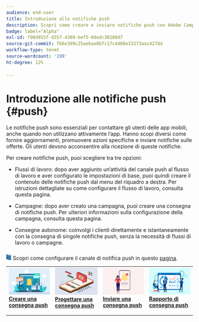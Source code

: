 ```yaml
---
audience: end-user
title: Introduzione alle notifiche push
description: Scopri come creare e inviare notifiche push con Adobe Campaign Web
badge: label="Alpha"
exl-id: f90d915f-d357-4309-bef5-0dedc30280d7
source-git-commit: fb6e389c25aebae8bfc17c4d88e33273aac427dd
workflow-type: tm+mt
source-wordcount: '199'
ht-degree: 12%

---
```


# Introduzione alle notifiche push {#push}

Le notifiche push sono essenziali per contattare gli utenti delle app mobili, anche quando non utilizzano attivamente l’app. Hanno scopi diversi come fornire aggiornamenti, promuovere azioni specifiche e inviare notifiche sulle offerte. Gli utenti devono acconsentire alla ricezione di queste notifiche.

Per creare notifiche push, puoi scegliere tra tre opzioni:

* Flussi di lavoro: dopo aver aggiunto un’attività del canale push al flusso di lavoro e aver configurato le impostazioni di base, puoi quindi creare il contenuto delle notifiche push dal menu del riquadro a destra. Per istruzioni dettagliate su come configurare il flusso di lavoro, consulta questa pagina.

* Campagne: dopo aver creato una campagna, puoi creare una consegna di notifiche push. Per ulteriori informazioni sulla configurazione della campagna, consulta questa pagina.

* Consegne autonome: coinvolgi i clienti direttamente e istantaneamente con la consegna di singole notifiche push, senza la necessità di flussi di lavoro o campagne.

![](../assets/do-not-localize/book.png) Scopri come configurare il canale di notifica push in questo [pagina](https://experienceleague.adobe.com/docs/campaign/campaign-v8/campaigns/send/push.html).

<table style="table-layout:fixed"><tr style="border: 0;">
<td>
<a href="create-push.md">
<img alt="Lead" src="assets/do-not-localize/push_create.jpeg">
</a>
<div><a href="create-push.md"><strong>Creare una consegna push</strong>
</div>
<p>
</td>
<td>
<a href="content-push.md">
<img alt="Infrequente" src="assets/do-not-localize/push_design.jpeg">
</a>
<div>
<a href="content-push.md"><strong>Progettare una consegna push<strong></strong></a>
</div>
<p></td>
<td>
<a href="send-push.md">
<img alt="Convalida" src="assets/do-not-localize/push_send.jpeg">
</a>
<div>
<a href="send-push.md"><strong>Inviare una consegna push</strong></a>
</div>
<p>
</td>
<td>
<a href="send-push.md">
<img alt="Convalida" src="assets/do-not-localize/push_report.jpeg">
</a>
<div>
<a href="send-push.md"><strong>Rapporto di consegna push</strong></a>
</div>
<p>
</td>
</tr></table>
